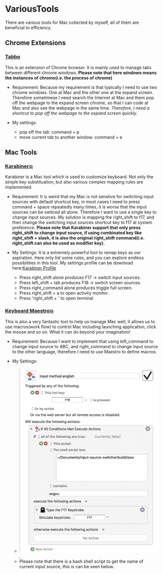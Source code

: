 # VariousTools
There are various tools for Mac collected by myself, all of them are beneficial to efficiency.

## Chrome Extensions

###	[Tabbo](https://chrome.google.com/webstore/detail/tabbo/hedbkonckghacebehjebpfknhdbobiko)
This is an extension of Chrome browser. It is mainly used to manage tabs between different chrome windows. 
**Please note that here windows means the instances of chrome(i.e. the process of chrome)**

* Requirement: Because my requirement is that typically I need to use two chrome windows. One at Mac and the other one at the expand screen. Therefore sometimese I need search the Internet at Mac and them pop off the webpage to the expand screen chrome, so that I can code at Mac and also see the webpage in the same time. 
*Therefore, I need a shortcut to pop off the webpage to the expand screen quickly*.

* My settings:
	* pop off the tab: command + p
	* move current tab to another window: command + e


## Mac Tools

### [Karabiner:collision:](https://github.com/tekezo/Karabiner-Elements)
Karabiner is a Mac tool which is used to customize keyboard. Not only the simple key substituation, but also various complex mapping rules are implemented. 

* Requirement: It is weird that my Mac is not senstive for switching input sources with default shortcut key, in most cases I need to press command + space repeatedly many times, it is worse that the input sources can be switced all alone.  Therefore I want to use a single key to change input sources. My solution is mapping the right_shift to f17, and then change the switching input sources shortcut key to f17 at system preference. 
**Please note that Karabiner support that only press right_shift to change input source, if using combinated key like right_shift + slash, it is also the original right_shift command(i.e. right_shift can also be used as modifier key).**

* My Settings: It is a extremely powerful tool to remap keys as our aspiration. Here only list some rules, and you can explore endless possibilities in this tool. My settings profile can be download here:[Karabiner Profile](https://github.com/gzrjzcx/VariousTools/blob/master/AlexSettings.json)
	* Press right_shift alone produces F17 -> switch input sources.
	* Press left_shift + tab produces F18 -> switch screen sources.
	* Press right_command alone produces triggle full screen.
	* Press right_shift + a to open activity monitor.
	* Press 'right_shift + \' to open terminal

### [Keyboard Maestro:collision:](https://www.keyboardmaestro.com/main/)
This is also a very fantastic tool to help us manage Mac well, it allows us to use macros(work flow) to control Mac including launching application, click the mouse and so on. What it can do beyond your imagination!

* Requirement: Because I want to implement that using left_command to change input source to ABC, and right_command to change input source to the other language, therefore I need to use Maestro to define macros.

* My Settings: 
	* ![change_to_ABC](https://github.com/gzrjzcx/VariousTools/blob/master/res/maestro.png). 
	* Please note that there is a bash shell script to get the name of current input source, this is can be seen below. 

















